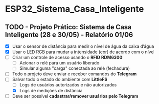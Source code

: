 # ESP32_Sistema_Casa_Inteligente

## TODO - Projeto Prático: Sistema de Casa Inteligente (28 e 30/05) - Relatório 01/06

- [x] Usar o sensor de distância para medir o nível de água da caixa d’água
- [x] Usar o LED RGB para mudar a intensidade (cor) de acordo com o nível
- [ ] Criar um controle de acesso usando o **RFID RDM6300**
  - [ ] Acionar o relé para um usuário liberado
  - [ ] Simular alguma "carga" conectada ao relé (fechadura)
- [ ] Todo o projeto deve enviar e receber comandos do **Telegram**
- [ ] Salvar todo o estado do ambiente com **LittleFS**
  - [ ] Logs de usuários autorizados e não autorizados
  - [x] Logs de medições de distância
- [ ] Deve ser possível **cadastrar/remover usuários pelo Telegram**
